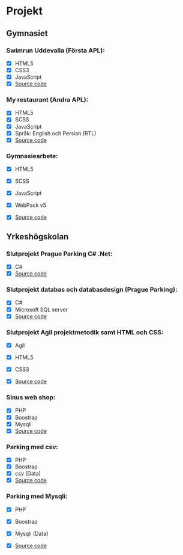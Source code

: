 # Projekt

## Gymnasiet

### Swimrun Uddevalla (Första APL):
- [x] HTML5
- [x] CSS3
- [x] JavaScript
- [x] [Source code](https://github.com/HafizullahRahimi/project1 "Github")

### My restaurant (Andra APL):
- [x] HTML5
- [x] SCSS
- [x] JavaScript
- [x] Språk: English och Persian (RTL)
- [x] [Source code](https://github.com/HafizullahRahimi/project2 "Github")

### Gymnasiearbete:
- [x] HTML5
- [x] SCSS
- [x] JavaScript
- [x] WebPack v5
- [x] [Source code](https://github.com/HafizullahRahimi/gymnasiearbete-project "Github")


## Yrkeshögskolan 


### Slutprojekt Prague Parking C# .Net:
- [x] C#
- [x] [Source code](https://github.com/HafizullahRahimi/Slutuppgift-Prague-Parking-C-.NET "Github")

### Slutprojekt databas och databasdesign (Prague Parking):
- [x] C#
- [x] Microsoft SQL server
- [x] [Source code](https://github.com/HafizullahRahimi/slutuppgift-databas-och-databasdesign "Github")

### Slutprojekt Agil projektmetodik samt HTML och CSS:
- [x] Agil
- [x] HTML5
- [x] CSS3
- [x] [Source code](https://github.com/HafizullahRahimi/slutprojekt-Agil-projektmetodik-samt-HTML-och-CSS "Github")


### Sinus web shop:
- [x] PHP
- [x] Boostrap
- [x] Mysqli
- [x] [Source code](https://github.com/HafizullahRahimi/slutuppgift-php-hafiz "Github")

### Parking med csv:
- [x] PHP
- [x] Boostrap
- [x] csv (Data)
- [x] [Source code](https://github.com/HafizullahRahimi/php-parking-csv "Github")

### Parking med Mysqli:
- [x] PHP
- [x] Boostrap
- [x] Mysqli (Data)
- [x] [Source code](https://github.com/HafizullahRahimi/php-parking-mysqli "Github")

